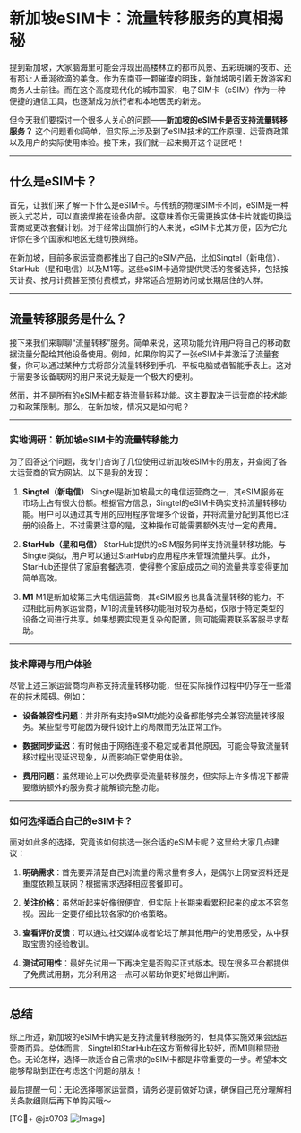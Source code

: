 # 新加坡eSIM卡：流量转移服务的真相揭秘

提到新加坡，大家脑海里可能会浮现出高楼林立的都市风景、五彩斑斓的夜市、还有那让人垂涎欲滴的美食。作为东南亚一颗璀璨的明珠，新加坡吸引着无数游客和商务人士前往。而在这个高度现代化的城市国家，电子SIM卡（eSIM）作为一种便捷的通信工具，也逐渐成为旅行者和本地居民的新宠。

但今天我们要探讨一个很多人关心的问题——**新加坡的eSIM卡是否支持流量转移服务？** 这个问题看似简单，但实际上涉及到了eSIM技术的工作原理、运营商政策以及用户的实际使用体验。接下来，我们就一起来揭开这个谜团吧！

---

## 什么是eSIM卡？

首先，让我们来了解一下什么是eSIM卡。与传统的物理SIM卡不同，eSIM是一种嵌入式芯片，可以直接焊接在设备内部。这意味着你无需更换实体卡片就能切换运营商或更改套餐计划。对于经常出国旅行的人来说，eSIM卡尤其方便，因为它允许你在多个国家和地区无缝切换网络。

在新加坡，目前多家运营商都推出了自己的eSIM产品，比如Singtel（新电信）、StarHub（星和电信）以及M1等。这些eSIM卡通常提供灵活的套餐选择，包括按天计费、按月计费甚至预付费模式，非常适合短期访问或长期居住的人群。

---

## 流量转移服务是什么？

接下来我们来聊聊“流量转移”服务。简单来说，这项功能允许用户将自己的移动数据流量分配给其他设备使用。例如，如果你购买了一张eSIM卡并激活了流量套餐，你可以通过某种方式将部分流量转移到手机、平板电脑或者智能手表上。这对于需要多设备联网的用户来说无疑是一个极大的便利。

然而，并不是所有的eSIM卡都支持流量转移功能。这主要取决于运营商的技术能力和政策限制。那么，在新加坡，情况又是如何呢？

---

### 实地调研：新加坡eSIM卡的流量转移能力

为了回答这个问题，我专门咨询了几位使用过新加坡eSIM卡的朋友，并查阅了各大运营商的官方网站。以下是我的发现：

1. **Singtel（新电信）**
   Singtel是新加坡最大的电信运营商之一，其eSIM服务在市场上占有很大份额。根据官方信息，Singtel的eSIM卡确实支持流量转移功能。用户可以通过其专用的应用程序管理多个设备，并将流量分配到其他已注册的设备上。不过需要注意的是，这种操作可能需要额外支付一定的费用。

2. **StarHub（星和电信）**
   StarHub提供的eSIM服务同样支持流量转移功能。与Singtel类似，用户可以通过StarHub的应用程序来管理流量共享。此外，StarHub还提供了家庭套餐选项，使得整个家庭成员之间的流量共享变得更加简单高效。

3. **M1**
   M1是新加坡第三大电信运营商，其eSIM服务也具备流量转移的能力。不过相比前两家运营商，M1的流量转移功能相对较为基础，仅限于特定类型的设备之间进行共享。如果想要实现更复杂的配置，则可能需要联系客服寻求帮助。

---

### 技术障碍与用户体验

尽管上述三家运营商均声称支持流量转移功能，但在实际操作过程中仍存在一些潜在的技术障碍。例如：

- **设备兼容性问题**：并非所有支持eSIM功能的设备都能够完全兼容流量转移服务。某些型号可能因为硬件设计上的局限而无法正常工作。
  
- **数据同步延迟**：有时候由于网络连接不稳定或者其他原因，可能会导致流量转移过程出现延迟现象，从而影响正常使用体验。

- **费用问题**：虽然理论上可以免费享受流量转移服务，但实际上许多情况下都需要缴纳额外的服务费才能解锁完整功能。

---

### 如何选择适合自己的eSIM卡？

面对如此多的选择，究竟该如何挑选一张合适的eSIM卡呢？这里给大家几点建议：

1. **明确需求**：首先要弄清楚自己对流量的需求量有多大，是偶尔上网查资料还是重度依赖互联网？根据需求选择相应套餐即可。

2. **关注价格**：虽然听起来好像很便宜，但实际上长期来看累积起来的成本不容忽视。因此一定要仔细比较各家的价格策略。

3. **查看评价反馈**：可以通过社交媒体或者论坛了解其他用户的使用感受，从中获取宝贵的经验教训。

4. **测试可用性**：最好先试用一下再决定是否购买正式版本。现在很多平台都提供了免费试用期，充分利用这一点可以帮助你更好地做出判断。

---

## 总结

综上所述，新加坡的eSIM卡确实是支持流量转移服务的，但具体实施效果会因运营商而异。总体而言，Singtel和StarHub在这方面做得比较好，而M1则稍显逊色。无论怎样，选择一款适合自己需求的eSIM卡都是非常重要的一步。希望本文能够帮助到正在考虑这个问题的朋友！

最后提醒一句：无论选择哪家运营商，请务必提前做好功课，确保自己充分理解相关条款细则后再下单购买哦～

[TG💪+ @jx0703 ![Image](https://github.com/user-attachments/assets/dbca1d08-cadb-493c-b0ec-ad6f7a83f270)]